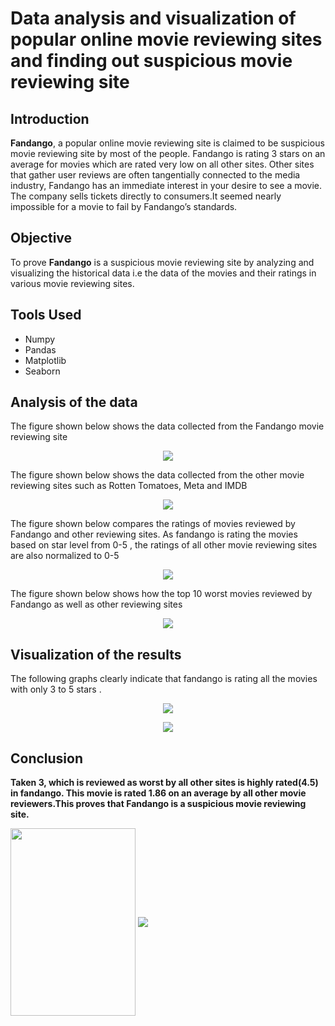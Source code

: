 <h1>Data analysis and visualization of popular online movie reviewing sites and finding out suspicious movie reviewing site</h1>
<h2>Introduction</h2>
<strong>Fandango</strong>, a popular online movie reviewing site is claimed to be suspicious movie reviewing site by most of the people.
Fandango is rating 3 stars on an average for  movies  which are rated very low on all other sites. Other sites that gather user reviews are often tangentially connected to the media industry, Fandango has an immediate interest in your desire to see a movie. The company sells tickets directly to consumers.It seemed nearly impossible for a movie to fail by Fandango’s standards.
<h2>Objective</h2>
To prove <strong>Fandango</strong> is a suspicious movie reviewing site by analyzing and visualizing the historical data i.e the data of the movies and their ratings in various movie reviewing sites.
<h2>Tools Used</h2>
<ul>
<li>Numpy</li>
<li>Pandas</li>
<li>Matplotlib</li>
<li>Seaborn</li>
</ul>
<h2>Analysis of the data</h2>
<p>The figure shown below shows the data collected from the Fandango movie reviewing site</p>
<p align="center"><img src="https://user-images.githubusercontent.com/109975786/211799054-65044b7e-efb8-49e8-9341-8bd743e29e44.JPG"></p>

<p>The figure shown below shows the data collected from the other movie reviewing sites such as Rotten Tomatoes, Meta and IMDB</p>
<p align="center"><img src="https://user-images.githubusercontent.com/109975786/211799075-64e4fa94-1117-477c-9036-ffcc2ea3fcf0.JPG"></p>
<p>The figure shown below  compares the ratings of movies reviewed by Fandango and other reviewing sites. As fandango is rating the movies based on star level from 0-5 , the ratings of all other movie reviewing sites are also normalized to 0-5</p>

<p align="center"><img src="https://user-images.githubusercontent.com/109975786/211799085-ccba824d-105c-45ad-8255-66aefaa25b7f.JPG"></p>
<p>The figure shown below  shows how the top 10 worst movies reviewed by Fandango as well as other reviewing sites</p>
<p align="center"><img src="https://user-images.githubusercontent.com/109975786/211799103-5de0897d-b745-445d-abb0-af1a5b1e1f03.JPG"></p>
<h2>Visualization of the results</h2>
<p>The following graphs clearly indicate that fandango is rating all the movies with only 3 to 5 stars . 
<p align="center"><img src="https://user-images.githubusercontent.com/109975786/211799162-d85a2a31-465d-4876-a390-a0274f12aac4.JPG"></p>
<p align="center"><img src="https://user-images.githubusercontent.com/109975786/211799243-79f79988-bd49-4be0-89b2-86b43dfe0cda.JPG"></p>
<h2>Conclusion</h2><p><strong>Taken 3, which is reviewed as worst by all other sites is highly rated(4.5) in fandango. This movie is rated 1.86 on an average by all other movie reviewers.This proves that Fandango is a suspicious movie reviewing site.</strong></p>
 <p >
<img src="https://user-images.githubusercontent.com/109975786/211799891-1ff26f9b-0e51-4b85-a901-c389c784ffeb.JPG" height=300px width=200px align="center">
<img src="https://user-images.githubusercontent.com/109975786/211801190-93051f3a-686f-44de-a8e5-48511c74c71c.JPG" align="center">
</p>

